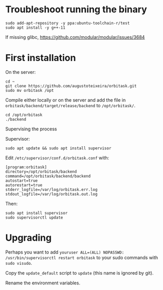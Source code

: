 # Troubleshoot running the binary

    sudo add-apt-repository -y ppa:ubuntu-toolchain-r/test
    sudo apt install -y g++-11

If missing glibc, https://github.com/modular/modular/issues/3684

# First installation

On the server:

    cd ~
    git clone https://github.com/augustoteixeira/orbitask.git
    sudo mv orbitask /opt

Compile either locally or on the server and add the file in `orbitask/backend/target/release/backend` to `/opt/orbitask/`.

    cd /opt/orbitask
    ./backend

Supervising the process

Supervisor:

    sudo apt update && sudo apt install supervisor

Edit `/etc/supervisor/conf.d/orbitask.conf` with:

    [program:orbitask]
    directory=/opt/orbitask/backend
    command=/opt/orbitask/backend/backend
    autostart=true
    autorestart=true
    stderr_logfile=/var/log/orbitask.err.log
    stdout_logfile=/var/log/orbitask.out.log

Then:

    sudo apt install supervisor
    sudo supervisorctl update

# Upgrading

Perhaps you want to add `youruser ALL=(ALL) NOPASSWD: /usr/bin/supervisorctl restart orbitask` to your sudo commands with `sudo visudo`.

Copy the `update_default` script to `update` (this name is ignored by git).

Rename the environment variables.
